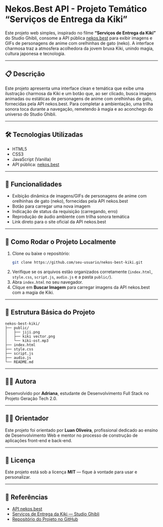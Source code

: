 
# Nekos.Best API - Projeto Temático “Serviços de Entrega da Kiki”

Este projeto web simples, inspirado no filme **“Serviços de Entrega da Kiki”** do Studio Ghibli, consome a API pública [nekos.best](https://nekos.best/) para exibir imagens e GIFs de personagens de anime com orelhinhas de gato (neko). A interface charmosa traz a atmosfera acolhedora da jovem bruxa Kiki, unindo magia, cultura japonesa e tecnologia.

---

## 📋 Descrição

Este projeto apresenta uma interface clean e temática que exibe uma ilustração charmosa da Kiki e um botão que, ao ser clicado, busca imagens animadas ou estáticas de personagens de anime com orelhinhas de gato, fornecidas pela API nekos.best. Para completar a ambientação, uma trilha sonora toca durante a navegação, remetendo à magia e ao aconchego do universo do Studio Ghibli.

---

## 🛠️ Tecnologias Utilizadas

- HTML5  
- CSS3  
- JavaScript (Vanilla)  
- API pública: [nekos.best](https://nekos.best/)  

---

## 🎯 Funcionalidades

- Exibição dinâmica de imagens/GIFs de personagens de anime com orelhinhas de gato (neko), fornecidas pela API nekos.best  
- Botão para carregar uma nova imagem  
- Indicação de status da requisição (carregando, erro)  
- Reprodução de áudio ambiente com trilha sonora temática  
- Link direto para o site oficial da API nekos.best  

---

## 🚀 Como Rodar o Projeto Localmente

1. Clone ou baixe o repositório:  
   ```bash
   git clone https://github.com/seu-usuario/nekos-best-kiki.git
   ```  
2. Verifique se os arquivos estão organizados corretamente (`index.html`, `style.css`, `script.js`, `audio.js` e a pasta `public/`).  
3. Abra `index.html` no seu navegador.  
4. Clique em **Buscar Imagem** para carregar imagens da API nekos.best com a magia de Kiki.  

---

## 📁 Estrutura Básica do Projeto

```plaintext
nekos-best-kiki/
├── public/
│   ├── jiji.png
│   ├── kiki vector.png
│   └── kiki-ost.mp3
├── index.html
├── style.css
├── script.js
├── audio.js
└── README.md
```

---

## 👩‍💻 Autora

Desenvolvido por **Adriana**, estudante de Desenvolvimento Full Stack no Projeto Geração Tech 2.0.

---

## 👨‍🏫 Orientador

Este projeto foi orientado por **Luan Oliveira**, profissional dedicado ao ensino de Desenvolvimento Web e mentor no processo de construção de aplicações front-end e back-end.

---

## 📝 Licença

Este projeto está sob a licença **MIT** — fique à vontade para usar e personalizar.

---

## 🔗 Referências

- [API nekos.best](https://nekos.best/)  
- [Serviços de Entrega da Kiki — Studio Ghibli](https://www.ghibli.jp/works/majo/)  
- [Repositório do Projeto no GitHub](https://github.com/seu-usuario/nekos-best-kiki)
